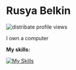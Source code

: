 # Rusya Belkin

<img src="https://komarev.com/ghpvc/?username=distribate" alt="distribate profile views"/>
  
I own a computer

**My skills:**

[![My Skills](https://skillicons.dev/icons?i=html,css,js,ts,rust,kotlin,cs,nodejs,deno,bun,react,solidjs,nextjs,astro,supabase,tailwind,vite,webpack,docker,sqlite,mongodb,mysql,postgres,unity,nginx)](https://skillicons.dev)
